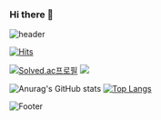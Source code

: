 ### Hi there 👋
<!--
**HongGunHo05/HongGunHo05** is a ✨ _special_ ✨ repository because its `README.md` (this file) appears on your GitHub profile.

Here are some ideas to get you started:

- 🔭 I’m currently working on ...
- 🌱 I’m currently learning ...
- 👯 I’m looking to collaborate on ...
- 🤔 I’m looking for help with ...   
- 💬 Ask me about ...
- 📫 How to reach me: ...
- 😄 Pronouns: ...
- ⚡ Fun fact: ...
-->

![header](https://capsule-render.vercel.app/api?type=waving&color=4C6793&height=150&section=header&text=안녕하세요!&fontSize=30&fontColor=d6ace6)


[![Hits](https://hits.seeyoufarm.com/api/count/incr/badge.svg?url=https%3A%2F%2Fgithub.com%2FHongGunHo05%2FHongGunHo05&count_bg=%2379C83D&title_bg=%23555555&icon=&icon_color=%23E7E7E7&title=hits&edge_flat=false)](https://hits.seeyoufarm.com)

[![Solved.ac프로필](http://mazassumnida.wtf/api/generate_badge?boj=booklike112)](https://solved.ac/booklike112) <img src="http://mazandi.herokuapp.com/api?handle=booklike112&theme=dark"/>



![Anurag's GitHub stats](https://github-readme-stats.vercel.app/api?username=HongGunHo05&show_icons=true&theme=noctis_minimus)
[![Top Langs](https://github-readme-stats.vercel.app/api/top-langs/?username=HongGunHo05&layout=compact)](https://github.com/HongGunHo05/github-readme-stats)

![Footer](https://capsule-render.vercel.app/api?type=waving&color=4C6793&height=150&section=footer)
